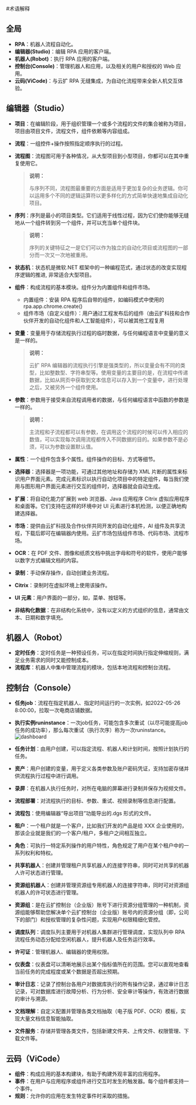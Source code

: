 #术语解释

## 全局

- **RPA**：机器人流程自动化。
- **编辑器(Studio)**：编辑 RPA 应用的客户端。
- **机器人(Robot)**：执行 RPA 应用的客户端。
- **控制台(Console)**：管理机器人和应用，以及相关的用户和授权的 Web 应用。
- **云码(ViCode)**：与云扩 RPA 无缝集成，为自动化流程带来全新人机交互体验。

## 编辑器（Studio）

- **项目**：在编辑阶段，用于组织管理一个或多个流程的文件的集合被称为项目，项目由项目文件，流程文件，组件依赖等内容组成。
- **流程**：一组控件+操作按照指定顺序执行的过程。
- **流程图**：流程图可用于各种情况，从大型项目到小型项目，你都可以在其中重复使用它。

    >**说明：**
    >
    >与序列不同，流程图最重要的方面是适用于更加复杂的业务逻辑。你可以运用多个不同的逻辑运算符以更多样化的方式简单快速地集成自动化项目。

- **序列**：序列是最小的项目类型。它们适用于线性过程，因为它们使你能够无缝地从一个组件转到另一个组件，并可以充当单个组件块。

    >**说明：**
    >
    >序列的关键特征之一是它们可以作为独立的自动化项目或流程图的一部分而一次又一次地被重用。

- **状态机**：状态机是微软.NET 框架中的一种编程范式，通过状态的改变实现程序逻辑的推进, 非常适合大型项目。
- **组件**：构成流程的基本模块。组件分为内置组件和组件市场。
    - 内置组件：安装 RPA 程序后自带的组件，如编码模式中使用的 rpa.app.chrome.create()
    - 组件市场（自定义组件）：用户通过工程发布后的组件（由云扩科技和合作伙伴开发的自动化组件和人工智能组件），可以被其他工程复用
- **变量**：变量用于存储流程执行过程的临时数据，与任何编程语言中变量的意义是一样的。

    >**说明：**
    >
    >云扩 RPA 编辑器的流程执行引擎是强类型的，所以变量会有不同的类型，比如整数型、字符串型等。使用变量的主要目的是，在流程中传递数据，比如从网页中获取到文本信息可以存入到一个变量中，进行处理之后，又被另外一个组件使用。

- **参数**：参数用于接受来自流程调用者的数据，与任何编程语言中函数的参数是一样的。

    >**说明：**
    >
    >主流程和子流程都可以有参数，在调用这个流程的时候可以传入相应的数值，可以实现每次调用流程都传入不同数据的目的。如果参数不是必须，可以为参数设置默认值。
- **属性**：一个组件包含多个属性。组件操作的目标、方式等细节。
- **选择器**：选择器是一项功能，可通过其他地址和存储为 XML 片断的属性来标识用户界面元素。完成元素标识以执行自动化项目中的特定组件，每当我们使用与图形用户界面元素进行交互的组件时，选择器就会自动生成。
- **扩展**：将自动化能力扩展到 web 浏览器、Java 应用程序 Citrix 虚拟应用程序和桌面等。它们支持在这样的环境中对 UI 元素进行本机检测，以便正确地构建选择器。
- **市场**：提供由云扩科技及合作伙伴共同开发的自动化组件，AI 组件及共享流程，下载后即可在编辑器内使用。云扩市场包括组件市场、代码市场、流程市场。
- **OCR**：在 PDF 文件、图像和纸质文档中挑出字母和符号的软件，使用户能够以数字方式编辑文档的内容。
- **录制**：手动保存操作，自动创建业务流程。
- **Citrix**：录制时在虚拟环境上使用该操作。
- **UI 元素**：用户界面的一部分，如，菜单、按钮等。
- **非结构化数据**：在非结构化系统中，没有以定义的方式组织的信息，通常由文本、日期和数字填充。

## 机器人（Robot）

- **定时任务**：定时任务是一种预设任务，可以在指定时间执行指定伸缩规则，满足业务需求的同时又能控制成本。
- **流程库**：机器人中集中管理流程的模块，包括本地流程和控制台流程。

## 控制台（Console）

- **任务job**：流程在指定机器人、指定时间运行的一次实例，如2022-05-26 8:00:00，拉取一次电商店铺数据。
- **执行实例runinstance**：一次job任务，可能包含多次重试（以尽可能提高job任务的成功率），那么每次重试（执行次序）称为一次runinstance。
    ![dashboard](https://docimages.blob.core.chinacloudapi.cn/images/Console/0528workflow-job-runstance.png)

- **任务计划**：由用户创建，可以指定流程、机器人和计划时间，按照计划执行的任务。
- **资产**：用户创建的变量，用于定义各类参数及账户密码凭证，支持加密存储并供流程执行过程中进行调用。
- **录屏**：在机器人执行任务时，对所在电脑的屏幕进行录制并保存为视频文件。
- **流程部署**：对流程执行的目标、参数、重试、视频录制等信息进行配置。
- **流程包**：使用编辑器“导出项目”功能导出的.dgs 形式的文件。
- **租户**：一个租户就是一个客户，比如我们开发的产品是给 XXX 企业使用的，那该企业就是我们的一个客户/租户，多租户之间相互独立。
- **角色**：可执行一特定系列操作的用户特性，角色规定了用户在某个租户中的一系列权利和特权。
- **共享机器人**：创建并管理租户共享机器人的连接字符串，同时可对共享的机器人许可状态进行管理。
- **资源组机器人**：创建并管理资源组专用机器人的连接字符串，同时可对资源组机器人的许可状态进行管理。
- **资源组**：是在云扩控制台（企业版）账号下进行资源分组管理的一种机制，资源组能够帮助您解决单个云扩控制台（企业版）账号内的资源分组（即，公司下的部门）和授权管理的复杂性问题，实现用户权限精细化管控。
- **调度队列**：调度队列主要用于对机器人集群进行管理调度，实现队列中 RPA 流程任务动态分配给空闲机器人，提升机器人及任务运行效率。
- **许可证**：管理机器人、编辑器的使用权限。
- **仪表盘**：仪表盘可以清晰地展示出某个指标值所在的范围。您可以直观地查看当前任务的完成程度或某个数据是否超出预期。
- **审计日志**：记录了控制台各用户对数据库执行的所有操作记录，通过审计日志记录，可对数据库进行故障分析、行为分析、安全审计等操作，有效进行数据的审计与溯源。
- **文档理解**：自定义配置并管理各类文档抽取（电子版 PDF、OCR）模板，实现大量文档信息智能抽取。
- **文件服务**：存储并管理各类文件，包括新建文件夹、上传文件、权限管理、下载文件等。

## 云码（ViCode）

- **组件**：构成应用的基本构建块，有助于构建外观丰富的应用程序。
- **事件**：在用户与应用程序或组件进行交互时发生的触发器。每个组件都支持一个事件。
- **规则**：允许你的应用在发生特定事件时采取的措施。
